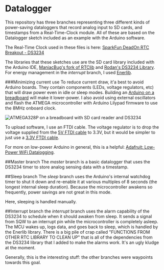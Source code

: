 # Datalogger

This repository has three branches representing three different kinds of power-saving dataloggers that record analog input to SD cards, and timestamps from a Real-Time-Clock module. All of these are based on the Datalogger sketch included as an example with the Arduino software.

The Real-Time Clock used in these files is here: [SparkFun DeadOn RTC Breakout - DS3234](https://www.sparkfun.com/products/10160)

The libraries that these sketches use are the SD card library included with the Arduino IDE, [ManiacBug's fork of RTClib](https://github.com/maniacbug/RTClib) and [Rodan's DS3234 Library](https://github.com/rodan/ds3234). For energy management in the *interrupt* branch, I used [Enerlib](http://playground.arduino.cc/Code/Enerlib).

###Minimizing current use
To reduce current draw, it'a best to avoid Arduino boards. They contain components (LEDs, voltage regulators, etc) that will draw power even in idle or sleep modes. Building an [Arduino on a breadboard](https://www.arduino.cc/en/main/standalone) will make it lower-power. I also avoid using external oscillators and flash the ATMEGA microcontroller with Arduino Lilypad firmware to use the 8MHz onboard clock.

![ATMEGA328P on a breadboard with SD card reader and DS3234](http://thomasjenkins.net/dropbox/arduino-breadboard.jpg)

To upload software, I use an FTDI cable. The voltage regulator is to drop the voltage supplied from the [5V FTDI cable](https://www.sparkfun.com/products/9718) to 3.3V, but it would be simpler to just use a [3.3V FTDI cable](https://www.sparkfun.com/products/9717).

For more on low-power Arduino in general, this is a helpful: [Adafruit: Low-Power WiFi Datalogging](https://learn.adafruit.com/low-power-wifi-datalogging).

##Master branch
The *master* branch is a basic datalogger that uses the DS3234 timer to store analog sensing data with a timestamp. 


##Sleep branch
The *sleep* branch uses the Arduino's internal watchdog timer to shut it down and re-enable it at various multiples of 8 seconds (the longest internal sleep duration). Because the microcontroller awakens so frequently, power savings are not great in this mode.

Here, sleeping is handled manually.

##Interrupt branch
the *interrupt* branch uses the alarm capability of the DS3234 to schedule when it should awaken from sleep. It sends a signal from SQW to an interrupt pin while the microcontroller is completely asleep. The MCU wakes up, logs data, and goes back to sleep, which is handled by the Enerlib library. There is a big pile of crap called "FUNCTIONS FROM OTHER RTC LIBRARY TO CLEAN UP" that is all of the dependencies from the DS3234 library that I added to make the alarms work. It's an ugly kludge at the moment. 

Generally, this is the interesting stuff: the other branches were waypoints towards this goal.